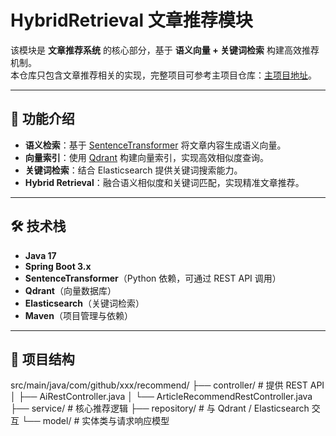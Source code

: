 # HybridRetrieval 文章推荐模块

该模块是 **文章推荐系统** 的核心部分，基于 **语义向量 + 关键词检索** 构建高效推荐机制。  
本仓库只包含文章推荐相关的实现，完整项目可参考主项目仓库：[主项目地址](https://github.com/xxx/xxx)。

---

## 📖 功能介绍
- **语义检索**：基于 [SentenceTransformer](https://www.sbert.net/) 将文章内容生成语义向量。  
- **向量索引**：使用 [Qdrant](https://qdrant.tech/) 构建向量索引，实现高效相似度查询。  
- **关键词检索**：结合 Elasticsearch 提供关键词搜索能力。  
- **Hybrid Retrieval**：融合语义相似度和关键词匹配，实现精准文章推荐。  

---

## 🛠️ 技术栈
- **Java 17**
- **Spring Boot 3.x**
- **SentenceTransformer**（Python 依赖，可通过 REST API 调用）  
- **Qdrant**（向量数据库）
- **Elasticsearch**（关键词检索）
- **Maven**（项目管理与依赖）

---

## 📂 项目结构

src/main/java/com/github/xxx/recommend/ 
├── controller/ # 提供 REST API
│ ├── AiRestController.java
│ └── ArticleRecommendRestController.java
├── service/ # 核心推荐逻辑
├── repository/ # 与 Qdrant / Elasticsearch 交互
└── model/ # 实体类与请求响应模型
